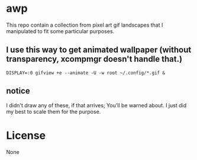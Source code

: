 # awp

This repo contain a collection from pixel art gif landscapes that I manipulated to fit some particular purposes.

## I use this way to get animated wallpaper (without transparency, xcompmgr doesn't handle that.)

```DISPLAY=:0 gifview +e --animate -U -w root ~/.config/*.gif &```

## notice

I didn't draw any of these, if that arrives; You'll be warned about. I just did my best to scale them for the purpose.

# License

None
